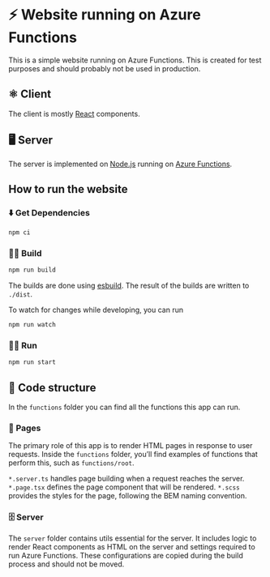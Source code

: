 # ⚡️ Website running on Azure Functions

This is a simple website running on Azure Functions. This is created for test purposes and should probably not be used in production.

## ⚛️ Client

The client is mostly [React](https://reactjs.org/) components.

## 🖥️ Server

The server is implemented on [Node.js](https://nodejs.org/) running on [Azure Functions](https://azure.microsoft.com/en-us/services/functions/).

## How to run the website

### ⬇️ Get Dependencies

```sh
npm ci
```

### 👷‍♀️ Build

```sh
npm run build
```

The builds are done using [esbuild](https://esbuild.github.io/). The result of the builds are written to `./dist`.

To watch for changes while developing, you can run

```sh
npm run watch
```

### 🏃‍♀️ Run

```sh
npm run start
```

## 🧱 Code structure

In the `functions` folder you can find all the functions this app can run.

### 📃 Pages

The primary role of this app is to render HTML pages in response to user requests. Inside the `functions` folder, you’ll find examples of functions that perform this, such as `functions/root`.

`*.server.ts` handles page building when a request reaches the server.
`*.page.tsx` defines the page component that will be rendered.
`*.scss` provides the styles for the page, following the BEM naming convention.

### 🗄️ Server

The `server` folder contains utils essential for the server. It includes logic to render React components as HTML on the server and settings required to run Azure Functions. These configurations are copied during the build process and should not be moved.
